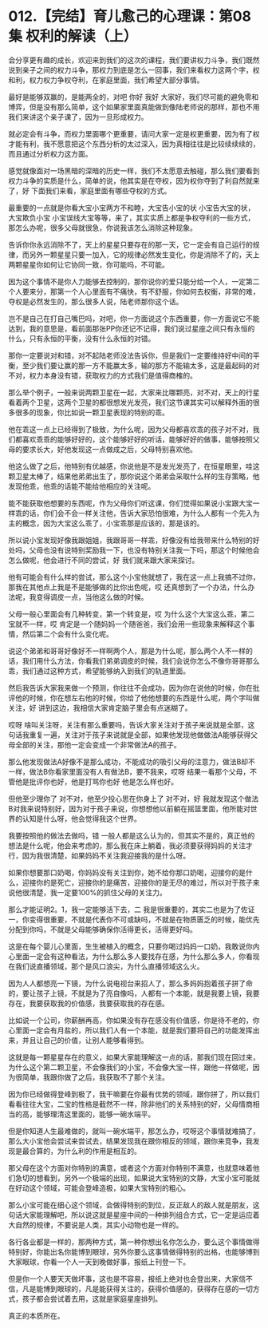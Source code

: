 # 012.【完结】育儿愈己的心理课：第08集 权利的解读（上）

会分享更有趣的成长，欢迎来到我们的这次的课程，我们要讲权力斗争，我们既然说到亲子之间的权力斗争，那权力到底是怎么一回事，我们来看权力这两个字，权和利，权力权力争权夺利，在家庭里面，我们希望大部分事情。

最好是能够双赢的，是能两全的，对吧 你好 我好 大家好，我们尽可能的避免零和博弈，但是没有那么简单，这个如果家里面真能做到像陆老师说的那样，那也不用我们来讲这个亲子课了，因为一旦形成权力。

就必定会有斗争，而权力里面哪个更重要，请问大家一定是权更重要，因为有了权才能有利，我不愿意把这个东西分析的太过深入，因为真相往往是比较续续续的，而且通过分析权力这方面。

感觉就像面对一场黑暗的深暗的历史一样，我们不太愿意去触碰，那么我们要看到权力斗争的实质是什么，简单的说，他其实是在夺权，因为权你夺到了利自然就来了，好 下面我们来看，家庭里面有哪些夺权的方式。

最重要的一点就是你看大宝小宝两方不和睦，大宝告小宝的状 小宝告大宝的状，大宝欺负小宝 小宝误线大宝等等，来了，其实实质上都是争权夺利的一些方式，那怎么办呢，很多父母就很急，你说我该怎么消除这种现象。

告诉你你永远消除不了，天上的星星只要存在的那一天，它一定会有自己运行的规律，而另外一颗星星只要一加入，它的规律必然发生变化，你是消除不了的，天上两颗星星你如何让它协同一致，你可能吗，不可能。

因为这个事情不是你人力能够去控制的，那你说你的爱只能分给一个人，一定第二个人要来分，那第一个人心里面有不痛快，有不舒服，你如何去权衡，非常的难，夺权是必然发生的，那么很多人说，陆老师那你这个话。

岂不是自己在打自己嘴巴吗，对吧，你一方面说这个东西重要，你一方面说它不能达到，我的意思是，看前面那张PP你还记不记得，我们说过星座之间只有永恒的什么，只有永恒的平衡，没有什么永恒的对错。

那你一定要说对和错，对不起陆老师没法告诉你，但是我们一定要维持好中间的平衡，至少我们要让赢的那一方不能赢太多，输的那方不能输太多，这是最起码的对不对，权力本身没有错，获取权力的方式我们是值得商榷的。

那么举个例子，一般来说两颗卫星在一起，大家来比哪颗亮，对不对，天上的行星看着两个卫星，这两个卫星的都很想发光发亮，我们这节课其实可以解释外面的很多很多的现象，你比如说一颗卫星表现的特别的乖。

他在乖这一点上已经得到了极致，为什么呢，因为父母都喜欢乖的孩子对不对，我们都喜欢乖乖的能够好好的，这个能够好好的听话，能够好好的做事，能够按照父母的要求长大，好他发现这一点做成之后，父母特别喜欢他。

他这么做了之后，他特别有优越感，你说他是不是发光发亮了，在恒星眼里，哇这颗卫星太棒了，结果他弟弟出生了，那你说这个弟弟会采取什么样的生存策略，他发现他乖，他乖的话能不能给他相应的关注呢。

能不能获取他想要的东西呢，作为父母你们听这课，你们觉得如果说小宝跟大宝一样乖的话，你们会不会一样关注他，告诉大家恐怕很难，为什么人都有一个先入为主的概念，因为大宝这么乖了，小宝乖那是应该的，那是该的。

所以说小宝发现好像我跟姐姐，我跟哥哥一样乖，好像没有给我带来什么特别的好处吗，父母也没有说特别奖励我一下，也没有特别关注我一下吗，那这个时候他会怎么做呢，他会进行不同的尝试，好 我们就来跟大家来探讨。

他有可能会有什么样的尝试，那么这个小宝他就想了，我在这一点上我搞不过你，那我在其他点上我是不是能够做的比你出色呢，哎 还真想到了一个办法，什么办法呢，我变得调皮一点，当他这么做的时候。

父母一般心里面会有几种转变，第一个转变是，哎 为什么这个大宝这么乖，第二宝就不一样，哎 肯定是一个随妈妈一个随爸爸，我们会用一些现象来解释这个事情，然后第二个会有什么变化呢。

说这个弟弟和哥哥好像好不一样啊两个人，那是为什么呢，那么两个人不一样的话，我们用什么方法，你看我们弟弟调皮的时候，我们会说你怎么不像你哥哥那么乖，我们通过这种方式，希望能够纳入到我们的轨道里面。

然后我告诉大家我来做一个预测，你往往不会成功，因为你在说他的时候，你在批评他的时候，你在想左右他的时候，你给了他他想要的东西是什么呢，两个字叫做关注，好 讲到这边，我相信大家肯定脑子里会有点迷糊了。

哎呀 啥叫关注呀，关注有那么重要吗，告诉大家关注对于孩子来说就是全部，这句话我重复一遍，关注对于孩子来说就是全部，如果他发现他做做法A能够获得父母全部的关注，那他一定会变成一个非常做法A的孩子。

那么他发现做法A好像不是那么成功，不能成功的吸引父母的注意力，做法B却不一样，做法B你看家里面没有人有做法B，要不我来，哎呀 结果一看那个父母，不管他是批评你也好，他是打骂你也好 他是怎么样也好。

但他至少理你了 对不对，他至少投心思在你身上了 对不对，好 我就发现这个做法B对我来说特别好，因为对于孩子来说，你想想他以前躺在摇篮里面，他所能对世界的认知是什么呀，他会觉得我这个世界。

我要按照他的做法去做吗，错 一般人都是这么认为的，但其实不是的，真正他的想法是什么呢，他会来考虑的，那么我在床上躺着，我必须要获得妈妈的关注才行，因为我很清楚，如果妈妈不关注我迎接我的是什么呀。

如果你想要那口奶喝，你妈妈没有关注到你，她不给你那口奶喝，迎接你的是什么，迎接你的是死亡，迎接你的是痛苦，迎接你的是无尽的难过，所以对于孩子来说他很清楚，我一定要100%的抓住父母的关注力。

那么才能证明2。1，我一定能够活下去，二 我是很重要的，其实二也是为了佐证一，你变得很重要，不就是代表你不可或缺吗，不就是在物质匮乏的时候，能优先分配到你吗，不就是父母能够确保你活得更长，活得更好吗。

这是在每个婴儿心里面，生生被植入的概念，只要你喝过妈妈一口奶，我敢说你内心里面一定会有这种看法，为什么那么多人要找存在感，为什么那么多人，你看现在我们说直播领域，那个是风口浪尖，为什么直播领域这么火。

因为人人都想亮一下镜，为什么说电视台来招人了，那么多妈妈抱着孩子拼了命的，要让孩子上镜，不就是为了亮自像吗，人都有一个本能，就是我要上镜，我要存在，我要获取我的价值感，我要获取我的存在感。

比如说一个公司，你薪酬再高，你如果没有存在感没有价值感，你是待不老的，你心里面一定会有月盐的，所以我们人有一个本能，就是我们要将自己的功能发挥出来，并且让自己的价值，让别人能够看得到。

这就是每一颗星星存在的意义，如果大家能理解这一点的话，那我们现在回过来，为什么这个第二颗卫星，不会像我们的小宝，不会像大宝一样，跟他一样做呢，因为很简单，我跟你做了之后，我获取不了那个关注。

因为你已经做得登峰到极了，我干嘛要在你最有优势的领域，跟你拼了，所以我们看看往往大宝，二宝的性格是截然不一样，除非他们的关系特别的好，父母情商相当的高，能够理清这里面的，能够一碗水端平。

但是你知道人生最难做的，就叫一碗水端平，那怎么办，哎呀这个事情就难搞了，那么大小宝他会尝试来尝试去，结果发现我在跟你相反的领域，跟你来竞争，我发现是最合算的，为什么利的作用是相互的。

那父母在这个方面对你特别的满意，或者这个方面对你特别不满意，也就意味着他们急切的想看到，另外一个极端的出现，如果说大宝特别的文静，大宝小宝可能就在好动这个领域，可能会登峰造极，如果大宝特别的粗心。

那么小宝可能在细心这个领域，会做得特别的到位，反正敌人的敌人就是朋友，这句话大家能理解吧，所以说这就是星座中间的一种排列组合方式，它一定是运应着大自然的规律，不要说是人类，其实小动物也是一样的。

各行各业都是一样的，那两种方式，第一种你想出名你怎么办，要么这个事情做得特别好，你能出名你能博到眼球，另外你要么这事情做得特别的出格，也能够博到大家眼球，你看一个人一天到晚做好事，报纸上刊登一下。

但是你一个人要天天做坏事，这也是不容易，报纸上绝对也会登出来，大家信不信，凡是能博到眼球的，凡是能获得关注的，获得价值感的，获得存在感的一切方式，孩子都会尝试着去用，这就是家庭星座排列。

真正的本质所在。